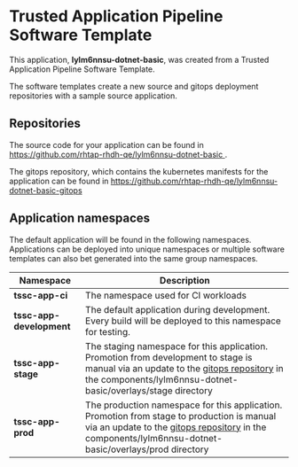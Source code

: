 # Trusted Application Pipeline Software Template

This application, **lylm6nnsu-dotnet-basic**, was created from a Trusted Application Pipeline Software Template.

The software templates create a new source and gitops deployment repositories with a sample source application. 

## Repositories

The source code for your application can be found in [https://github.com/rhtap-rhdh-qe/lylm6nnsu-dotnet-basic ](https://github.com/rhtap-rhdh-qe/lylm6nnsu-dotnet-basic ).
 
The gitops repository, which contains the kubernetes manifests for the application can be found in 
[https://github.com/rhtap-rhdh-qe/lylm6nnsu-dotnet-basic-gitops ](https://github.com/rhtap-rhdh-qe/lylm6nnsu-dotnet-basic-gitops ) 

## Application namespaces 

The default application will be found in the following namespaces. Applications can be deployed into unique namespaces or multiple software templates can also bet generated into the same group namespaces.  

|  Namespace   |  Description   |  
| -------- | -------- |
| **tssc-app-ci** | The namespace used for CI workloads |
| **tssc-app-development** | The default application during development. Every build will be deployed to this namespace for testing. |
| **tssc-app-stage** | The staging namespace for this application. Promotion from development to stage is manual via an update to the [gitops repository](https://github.com/rhtap-rhdh-qe/lylm6nnsu-dotnet-basic-gitops ) in the components/lylm6nnsu-dotnet-basic/overlays/stage directory |
| **tssc-app-prod** | The production namespace for this application. Promotion from stage to production is manual via an update to the [gitops repository](https://github.com/rhtap-rhdh-qe/lylm6nnsu-dotnet-basic-gitops ) in the components/lylm6nnsu-dotnet-basic/overlays/prod directory |